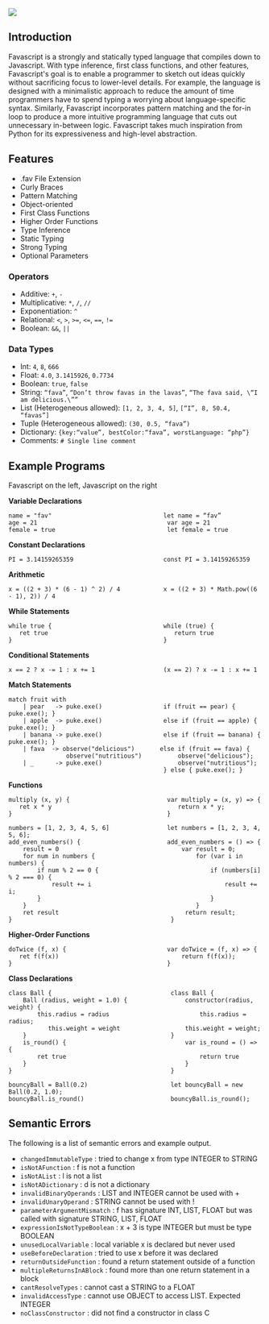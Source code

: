 [<img src="https://raw.githubusercontent.com/AnsonAdams/favascript/master/images/Favascript%20logo.png">](https://ansonadams.github.io/favascript/)

## Introduction

Favascript is a strongly and statically typed language that compiles down to Javascript. With type inference, first class functions, and other features, Favascript's goal is to enable a programmer to sketch out ideas quickly without sacrificing focus to lower-level details. For example, the language is designed with a minimalistic approach to reduce the amount of time programmers have to spend typing a worrying about language-specific syntax. Similarly, Favascript incorporates pattern matching and the for-in loop to produce a more intuitive programming language that cuts out unnecessary in-between logic. Favascript takes much inspiration from Python for its expressiveness and high-level abstraction.

## Features
* .fav File Extension
* Curly Braces
* Pattern Matching
* Object-oriented
* First Class Functions
* Higher Order Functions
* Type Inference
* Static Typing
* Strong Typing
* Optional Parameters

### Operators

* Additive: `+`, `-`
* Multiplicative: `*`, `/`, `//`
* Exponentiation: `^`
* Relational: `<`, `>`, `>=`, `<=`, `==`, `!=`
* Boolean: `&&`, `||`

### Data Types

* Int: `4`, `8`, `666`
* Float: `4.0`, `3.1415926`, `0.7734`
* Boolean: `true`, `false`
* String: `“fava”`, `“Don’t throw favas in the lavas”`, `“The fava said, \“I am delicious.\””`
* List (Heterogeneous allowed): `[1, 2, 3, 4, 5]`, `[“I”, 8, 50.4, “favas”]`
* Tuple (Heterogeneous allowed): `(30, 0.5, “fava”)`
* Dictionary: `{key:“value”, bestColor:“fava”, worstLanguage: “php”}`
* Comments: `# Single line comment`

## Example Programs
Favascript on the left, Javascript on the right

__Variable Declarations__

```
name = "fav"                               let name = “fav”
age = 21                                    var age = 21
female = true                               let female = true
```

__Constant Declarations__

```
PI = 3.14159265359                         const PI = 3.14159265359
```

__Arithmetic__

```
x = ((2 + 3) * (6 - 1) ^ 2) / 4            x = ((2 + 3) * Math.pow((6 - 1), 2)) / 4
```

__While Statements__

```
while true {                               while (true) {
   ret true                                   return true
}                                          }
```

__Conditional Statements__

```
x == 2 ? x -= 1 : x += 1                   (x == 2) ? x -= 1 : x += 1
```

__Match Statements__

```
match fruit with                           
    | pear   -> puke.exe()                 if (fruit == pear) { puke.exe(); }
    | apple  -> puke.exe()                 else if (fruit == apple) { puke.exe(); }
    | banana -> puke.exe()                 else if (fruit == banana) { puke.exe(); }
    | fava  -> observe("delicious")       else if (fruit == fava) {
                observe("nutritious")          observe("delicious");
    | _      -> puke.exe()                     observe("nutritious");
                                           } else { puke.exe(); }
```

__Functions__

```
multiply (x, y) {                           var multiply = (x, y) => {
   ret x * y                                   return x * y;
}                                           }
```

```
numbers = [1, 2, 3, 4, 5, 6]                let numbers = [1, 2, 3, 4, 5, 6];
add_even_numbers() {                        add_even_numbers = () => {
    result = 0                                  var result = 0;
    for num in numbers {                            for (var i in numbers) {
        if num % 2 == 0 {                               if (numbers[i] % 2 === 0) {
            result += i                                     result += i;
        }                                               }
    }                                               }
    ret result                                   return result;
}                                            }
```

__Higher-Order Functions__

```
doTwice (f, x) {                            var doTwice = (f, x) => {
   ret f(f(x))                                  return f(f(x));
}                                           }
```

__Class Declarations__

```
class Ball {                                 class Ball {
    Ball (radius, weight = 1.0) {                constructor(radius, weight) {
    	this.radius = radius                         this.radius = radius;
	       this.weight = weight                  this.weight = weight;
    }                                        }
    is_round() {                                 var is_round = () => {
    	ret true                                     return true
    }                                            }
}                                            }

bouncyBall = Ball(0.2)                       let bouncyBall = new Ball(0.2, 1.0);
bouncyBall.is_round()                        bouncyBall.is_round();
```

## Semantic Errors

The following is a list of semantic errors and example output.

* `changedImmutableType` : tried to change x from type INTEGER to STRING
* `isNotAFunction` : f is not a function
* `isNotAList` : l is not a list
* `isNotADictionary` : d is not a dictionary
* `invalidBinaryOperands` : LIST and INTEGER cannot be used with +
* `invalidUnaryOperand` : STRING cannot be used with !
* `parameterArgumentMismatch` : f has signature INT, LIST, FLOAT but was called with signature STRING, LIST, FLOAT
* `expressionIsNotTypeBoolean` : x + 3 is type INTEGER but must be type BOOLEAN
* `unusedLocalVariable` : local variable x is declared but never used
* `useBeforeDeclaration` : tried to use x before it was declared
* `returnOutsideFunction` : found a return statement outside of a function
* `multipleReturnsInABlock` : found more than one return statement in a block
* `cantResolveTypes` : cannot cast a STRING to a FLOAT
* `invalidAccessType` : cannot use OBJECT to access LIST. Expected INTEGER
* `noClassConstructor` : did not find a constructor in class C
